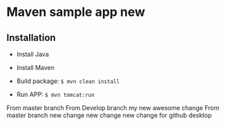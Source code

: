 # Maven sample app new

## Installation

- Install Java
- Install Maven

- Build package: `$ mvn clean install`

- Run APP: `$ mvn tomcat:run`
  

From master branch
From Develop branch
my new awesome change From master branch
new change
new change
new change for github desktop
